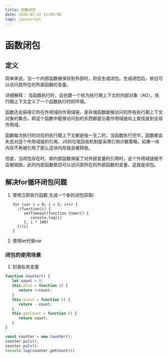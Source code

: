 ```yaml
---
title: 函数闭包
date: 2020-03-22 15:04:08
tags: javascript
---
```


# 函数闭包

## 定义

简单来说，当一个内部函数被保存到外部时，将会生成闭包。生成闭包后，依旧可以访问其所在的外部函数的变量。

详细解释：
当函数执行时，会创建一个称为执行期上下文的内部对象（AO），执行期上下文定义了一个函数执行时的环境。

函数还会获得它所在作用域的作用域链，是存储函数能够访问的所有执行期上下文对象的集合，即这个函数中能够访问到的东西都是沿着作用域链向上查找直到全局作用域。

函数每次执行时对应的执行期上下文都是独一无二的，当函数执行完毕，函数都会失去对这个作用域链的引用，JS的垃圾回收机制是采用引用计数策略，如果一块内存不再被引用了那么这块内存就会被释放。

但是，当闭包存在时，即内部函数保留了对外部变量的引用时，这个作用域链就不会被销毁，此时内部函数依旧可以访问其所在的外部函数的变量，这就是闭包。

## 解决for循环闭包问题

1. 使用立即执行函数,生成一个新的闭包获取i
    ```ecmascript 6
   for (var i = 0; i < 5; i++) {
      ;(function(i) {
         setTimeout(function timer() {
            console.log(i)
         }, i * 100)
      })(i)
   }
   ```
2. 使用let代替var

### 闭包的使用场景

1. 封装私有变量

```javascript
function Counter() {
   let count = 0;
   this.plus = function () {
      return ++count;
   }
   this.minus = function () {
      return --count;
   }
   this.getCount = function () {
      return count;
   }
}

const counter = new Counter();
counter.puls();
counter.puls();
console.log(counter.getCount())
```
